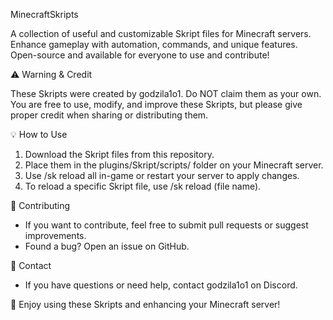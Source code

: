 MinecraftSkripts  

A collection of useful and customizable Skript files for Minecraft servers. Enhance gameplay with automation, commands, and unique features. Open-source and available for everyone to use and contribute!  

⚠️ Warning & Credit  

These Skripts were created by godzila1o1. Do NOT claim them as your own.  
You are free to use, modify, and improve these Skripts, but please give proper credit when sharing or distributing them.  

💡 How to Use  

1. Download the Skript files from this repository.  
2. Place them in the plugins/Skript/scripts/ folder on your Minecraft server.  
3. Use /sk reload all in-game or restart your server to apply changes.  
4. To reload a specific Skript file, use /sk reload (file name).  

📢 Contributing  

- If you want to contribute, feel free to submit pull requests or suggest improvements.  
- Found a bug? Open an issue on GitHub.  

🔗 Contact  

- If you have questions or need help, contact godzila1o1 on Discord.  

🚀 Enjoy using these Skripts and enhancing your Minecraft server!